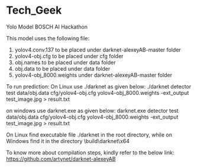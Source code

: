 # Tech_Geek
Yolo Model BOSCH AI Hackathon


This model uses the following file:
 
 1.  yolov4.conv.137 to be placed under darknet-alexeyAB-master folder
 2.  yolov4-obj.cfg to be placed under cfg folder
 3.  obj.names to be placed under data folder
 4.  obj.data to be placed under data folder
 5.  yolov4-obj_8000.weights under darknet-alexeyAB-master folder


To run prediction:
On Linux use ./darknet  as given below:
./darknet detector test data/obj.data cfg/yolov4-obj.cfg yolov4-obj_8000.weights -ext_output test_image.jpg > result.txt

on windows use darknet.exe as given below:
darknet.exe detector test data/obj.data cfg/yolov4-obj.cfg yolov4-obj_8000.weights -ext_output test_image.jpg > result.txt

On Linux find executable file ./darknet in the root directory, while on Windows find it in the directory \build\darknet\x64


To know more about compilation steps, kindly refer to the below link:
https://github.com/artynet/darknet-alexeyAB
